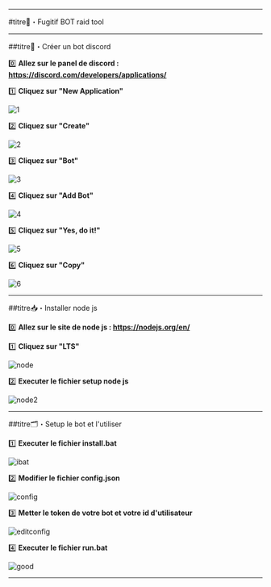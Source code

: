 ---------------------------------------------------

#titre🌸・Fugitif BOT raid tool

---------------------------------------------------

##titre🤖・Créer un bot discord

0️⃣ __Allez sur le panel de discord : https://discord.com/developers/applications/__

1️⃣ __Cliquez sur "New Application"__

![1](https://imgur.com/S8ZFgCF.png)

2️⃣ __Cliquez sur "Create"__

![2](https://imgur.com/GyAQEoN.png)

3️⃣ __Cliquez sur "Bot"__

![3](https://imgur.com/GBg4i4t.png)

4️⃣ __Cliquez sur "Add Bot"__

![4](https://imgur.com/XBFjgu0.png)

5️⃣ __Cliquez sur "Yes, do it!"__

![5](https://imgur.com/ypUDHiD.png)

6️⃣ __Cliquez sur "Copy"__

![6](https://imgur.com/CkeLhS5.png)

---------------------------------------------------

##titre📥・Installer node js

0️⃣ __Allez sur le site de node js : https://nodejs.org/en/__ 

1️⃣ __Cliquez sur "LTS"__

![node](https://imgur.com/VmhQp2d.png)

2️⃣ __Executer le fichier setup node js__

![node2](https://imgur.com/ODQcOcm.png)

---------------------------------------------------

##titre🗂・Setup le bot et l'utiliser

1️⃣ __Executer le fichier install.bat__

![ibat](https://imgur.com/VB5Wq2I.png)

2️⃣ __Modifier le fichier config.json__

![config](https://imgur.com/v1fU6f5.png)

3️⃣ __Metter le token de votre bot et votre id d'utilisateur__

![editconfig](https://imgur.com/Vj9ejKU.png)

4️⃣ __Executer le fichier run.bat__

![good](https://imgur.com/16Ycoex.png)

---------------------------------------------------
